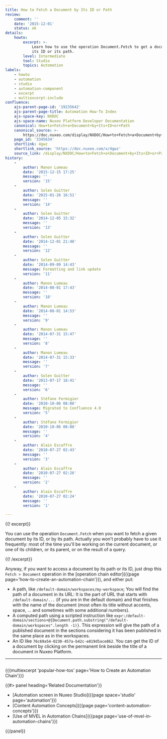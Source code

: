 ```yaml
---
title: How to Fetch a Document by Its ID or Path
review:
    comment: ''
    date: '2015-12-01'
    status: ok
details:
    howto:
        excerpt: >-
            Learn how to use the operation Document.Fetch to get a document by
            its ID or its path.
        level: Intermediate
        tool: Studio
        topics: Automation
labels:
    - howto
    - automation
    - studio
    - automation-component
    - excerpt
    - multiexcerpt-include
confluence:
    ajs-parent-page-id: '19235642'
    ajs-parent-page-title: Automation How-To Index
    ajs-space-key: NXDOC
    ajs-space-name: Nuxeo Platform Developer Documentation
    canonical: How+to+Fetch+a+Document+by+Its+ID+or+Path
    canonical_source: >-
        https://doc.nuxeo.com/display/NXDOC/How+to+Fetch+a+Document+by+Its+ID+or+Path
    page_id: '3345634'
    shortlink: 4gwz
    shortlink_source: 'https://doc.nuxeo.com/x/4gwz'
    source_link: /display/NXDOC/How+to+Fetch+a+Document+by+Its+ID+or+Path
history:
    - 
        author: Manon Lumeau
        date: '2015-12-15 17:25'
        message: ''
        version: '15'
    - 
        author: Solen Guitter
        date: '2015-01-26 16:51'
        message: ''
        version: '14'
    - 
        author: Solen Guitter
        date: '2014-12-05 15:32'
        message: ''
        version: '13'
    - 
        author: Solen Guitter
        date: '2014-12-01 21:48'
        message: ''
        version: '12'
    - 
        author: Solen Guitter
        date: '2014-09-09 14:43'
        message: Formatting and link update
        version: '11'
    - 
        author: Manon Lumeau
        date: '2014-08-01 17:43'
        message: ''
        version: '10'
    - 
        author: Manon Lumeau
        date: '2014-08-01 14:53'
        message: ''
        version: '9'
    - 
        author: Manon Lumeau
        date: '2014-07-31 15:47'
        message: ''
        version: '8'
    - 
        author: Manon Lumeau
        date: '2014-07-31 15:33'
        message: ''
        version: '7'
    - 
        author: Solen Guitter
        date: '2013-07-17 18:41'
        message: ''
        version: '6'
    - 
        author: Stéfane Fermigier
        date: '2010-10-06 08:08'
        message: Migrated to Confluence 4.0
        version: '5'
    - 
        author: Stéfane Fermigier
        date: '2010-10-06 08:08'
        message: ''
        version: '4'
    - 
        author: Alain Escaffre
        date: '2010-07-27 02:43'
        message: ''
        version: '3'
    - 
        author: Alain Escaffre
        date: '2010-07-27 02:26'
        message: ''
        version: '2'
    - 
        author: Alain Escaffre
        date: '2010-07-27 02:24'
        message: ''
        version: '1'

---
```

{{! excerpt}}

You can use the operation&nbsp;`Document.Fetch` when you want to fetch a given document by its ID, or by its path. Actually you won't probably have to use it frequently: most of the time you'll be working on the current document, or one of its children, or its parent, or on the result of a query.

{{! /excerpt}}

Anyway, if you want to access a document by its path or its ID, just drop this `Fetch > Document` operation in the [operation chain editor]({{page page='how-to-create-an-automation-chain'}}), and either put:

*   A path, like `/default-domain/workspaces/my-workspace`;
    You will find the path of a document in its URL: It is the part of URL that starts with `/default-domain/...` (if you are in the default domain) and that finishes with the name of the document (most often its title without accents, space, ... and sometimes with some additional numbers).
*   A computed path using a scripted instruction like `expr:/default-domain/sections+@{Document.path.substring("/default-domain/workspaces".length -1)}`.
    This expression will give the path of a published document in the sections considering it has been published in the same place as in the workspaces.
*   An ID like `76c69a54-0230-457a-b42c-e819d5ace862`.
    You can get the ID of a document by clicking on the permanent link beside the title of a document in Nuxeo Platform.

* * *

<div class="row" data-equalizer data-equalize-on="medium"><div class="column medium-6">

{{{multiexcerpt 'popular-how-tos' page='How to Create an Automation Chain'}}}

</div><div class="column medium-6">{{#> panel heading='Related Documentation'}}

*   [Automation screen in Nuxeo Studio]({{page space='studio' page='automation'}})
*   [Content Automation Concepts]({{page page='content-automation-concepts'}})
*   [Use of MVEL in Automation Chains]({{page page='use-of-mvel-in-automation-chains'}})

{{/panel}}</div></div>